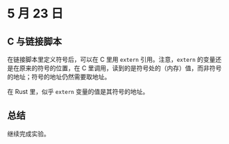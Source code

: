# 5 月 23 日

## C 与链接脚本

在链接脚本里定义符号后，可以在 C 里用 ```extern``` 引用。注意，```extern``` 的变量还是在原来的符号的位置，在 C 里调用，读到的是符号处的（内存）值，而非符号的地址；符号的地址仍然需要取地址。


在 Rust 里，似乎 ```extern``` 变量的值是其符号的地址。

## 总结

继续完成实验。